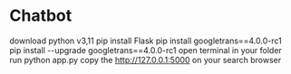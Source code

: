 # Chatbot
download python v3,11
pip install Flask
pip install googletrans==4.0.0-rc1
pip install --upgrade googletrans==4.0.0-rc1
open terminal in your folder 
run python app.py
copy the http://127.0.0.1:5000 on your search browser
